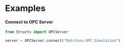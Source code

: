 # Examples

#### Connect to OPC Server
```python
from Structs import OPCServer

server = OPCServer.connect("Matrikon.OPC.Simulation")
```